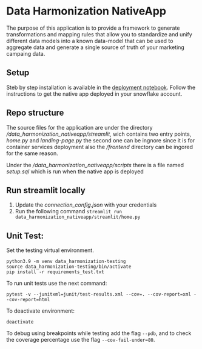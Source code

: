 # Data Harmonization NativeApp

The purpose of this application is to provide a framework to generate transformations and mapping rules that allow you to standardize and unify different data models into a known data-model that can be used to aggregate data and generate a single source of truth of your marketing campaing data.

## Setup

Steb by step installation is available in the [deployment notebook](/deployment.ipynb). Follow the instructions to get the native app deployed in your snowflake account.

## Repo structure

The source files for the application are under the directory _/data_harmonization_nativeapp/streamlit_, wich contains two entry points, _home.py_ and _landing-page.py_ the second one can be ingnore since it is for container services deployment also the _/frontend_ directory can be ingored for the same reason.

Under the _/data_harmonization_nativeapp/scripts_ there is a file named _setup.sql_ which is run when the native app is deployed

## Run streamlit locally

1. Update the _connection_config.json_ with your credentials
2. Run the following command `streamlit run data_harmonization_nativeapp/streamlit/home.py`

## Unit Test:
Set the testing virtual environment.
```
python3.9 -m venv data_harmonization-testing
source data_harmonization-testing/bin/activate
pip install -r requirements_test.txt
```

To run unit tests use the next command:
```
pytest -v --junitxml=junit/test-results.xml --cov=. --cov-report=xml --cov-report=html
```

To deactivate environment:
```
deactivate
```

To debug using breakpoints while testing add the flag `--pdb`, and to check the coverage percentage use the flag `--cov-fail-under=80`.
